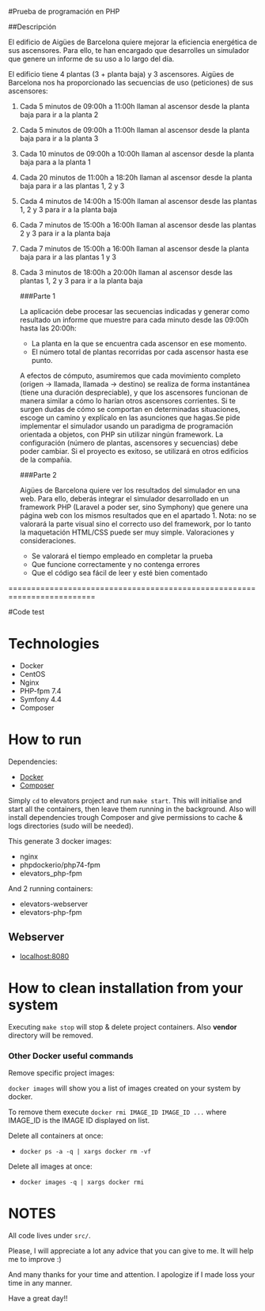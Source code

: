 #Prueba de programación en PHP

##Descripción

El edificio de Aigües de Barcelona quiere mejorar la eficiencia energética de sus
ascensores. Para ello, te han encargado que desarrolles un simulador que genere un
informe de su uso a lo largo del día.

El edificio tiene 4 plantas (3 + planta baja) y 3 ascensores.
Aigües de Barcelona nos ha proporcionado las secuencias de uso (peticiones) de sus
ascensores:

1. Cada 5 minutos de 09:00h a 11:00h llaman al ascensor desde la planta baja
   para ir a la planta 2
2. Cada 5 minutos de 09:00h a 11:00h llaman al ascensor desde la planta baja
   para ir a la planta 3
3. Cada 10 minutos de 09:00h a 10:00h llaman al ascensor desde la planta baja
   para a la planta 1
4. Cada 20 minutos de 11:00h a 18:20h llaman al ascensor desde la planta baja
   para ir a las plantas 1, 2 y 3
5. Cada 4 minutos de 14:00h a 15:00h llaman al ascensor desde las plantas 1, 2 y
   3 para ir a la planta baja
6. Cada 7 minutos de 15:00h a 16:00h llaman al ascensor desde las plantas 2 y 3
   para ir a la planta baja
7. Cada 7 minutos de 15:00h a 16:00h llaman al ascensor desde la planta baja
   para ir a las plantas 1 y 3
8. Cada 3 minutos de 18:00h a 20:00h llaman al ascensor desde las plantas 1, 2 y
   3 para ir a la planta baja
   
   ###Parte 1
   
   La aplicación debe procesar las secuencias indicadas y generar como resultado un
   informe que muestre para cada minuto desde las 09:00h hasta las 20:00h:
   
   + La planta en la que se encuentra cada ascensor en ese momento.
   + El número total de plantas recorridas por cada ascensor hasta ese punto.
 
   A efectos de cómputo, asumiremos que cada movimiento completo (origen →
   llamada, llamada → destino) se realiza de forma instantánea (tiene una duración
   despreciable), y que los ascensores funcionan de manera similar a cómo lo harían
   otros ascensores corrientes. Si te surgen dudas de cómo se comportan en
   determinadas situaciones, escoge un camino y explícalo en las asunciones que hagas.Se pide implementar el simulador usando un paradigma de programación orientada
   a objetos, con PHP sin utilizar ningún framework. La configuración (número de
   plantas, ascensores y secuencias) debe poder cambiar. Si el proyecto es exitoso, se
   utilizará en otros edificios de la compañía.
   
   ###Parte 2
   
   Aigües de Barcelona quiere ver los resultados del simulador en una web. Para ello,
   deberás integrar el simulador desarrollado en un framework PHP (Laravel a poder
   ser, sino Symphony) que genere una página web con los mismos resultados que en el
   apartado 1.
   Nota: no se valorará la parte visual sino el correcto uso del framework, por lo tanto la
   maquetación HTML/CSS puede ser muy simple.
   Valoraciones y consideraciones.
   
   
   + Se valorará el tiempo empleado en completar la prueba
   + Que funcione correctamente y no contenga errores
   + Que el código sea fácil de leer y esté bien comentado

=========================================================================

#Code test

# Technologies #

+ Docker
+ CentOS
+ Nginx
+ PHP-fpm 7.4
+ Symfony 4.4
+ Composer
 
# How to run #

Dependencies:

  * [Docker](https://www.docker.com)
  * [Composer](https://getcomposer.org/)

Simply `cd` to elevators project and run `make start`. This will initialise and start all the containers, then leave them running in the background.
Also will install dependencies trough Composer and give permissions to cache & logs directories (sudo will be needed).

This generate 3 docker images:
+ nginx
+ phpdockerio/php74-fpm
+ elevators_php-fpm

And 2 running containers:
+ elevators-webserver
+ elevators-php-fpm

## Webserver ##

+ [localhost:8080](http://localhost:8080)

# How to clean installation from your system #

Executing `make stop` will stop & delete project containers. Also **vendor** directory will be removed.

### Other Docker useful commands

Remove specific project images:

`docker images` will show you a list of images created on your system by docker.

To remove them execute `docker rmi IMAGE_ID IMAGE_ID ...` where IMAGE_ID is the IMAGE ID displayed on list.

Delete all containers at once:
 
 + `docker ps -a -q | xargs docker rm -vf`
   
Delete all images at once:

 + `docker images -q | xargs docker rmi`
 
 # NOTES #
 
 All code lives under `src/`.
 
 Please, I will appreciate a lot any advice that you can give to me. It will help me to improve :)
 
 And many thanks for your time and attention. I apologize if I made loss your time in any manner.
 
 Have a great day!!